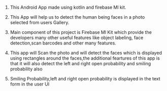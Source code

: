 1. This Android App made using kotlin and firebase Ml kit.


2. This App will help us to detect the human being faces in a photo selected from users Gallery.


3.  Main component of this project is Firebase Ml Kit which provide the developers many other useful features like object labeling, face detection,scan barcodes and other many features.


4.  This app will Scan the photo and will detect the faces which is displayed using rectangles around the faces,the additional feartures of this app is that it will also detect the left and right open probability and smiling probability also


5.  Smiling Probability,left and right open probability is displayed in the text form in the user UI
